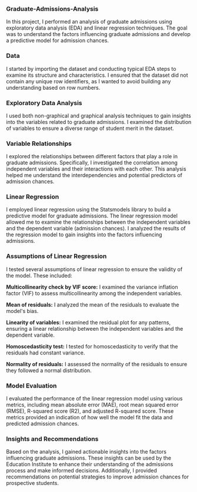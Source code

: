 ### Graduate-Admissions-Analysis
In this project, I performed an analysis of graduate admissions using exploratory data analysis (EDA) and linear regression techniques. The goal was to understand the factors influencing graduate admissions and develop a predictive model for admission chances.

### Data
I started by importing the dataset and conducting typical EDA steps to examine its structure and characteristics. I ensured that the dataset did not contain any unique row identifiers, as I wanted to avoid building any understanding based on row numbers.

### Exploratory Data Analysis
I used both non-graphical and graphical analysis techniques to gain insights into the variables related to graduate admissions. I examined the distribution of variables to ensure a diverse range of student merit in the dataset.

### Variable Relationships
I explored the relationships between different factors that play a role in graduate admissions. Specifically, I investigated the correlation among independent variables and their interactions with each other. This analysis helped me understand the interdependencies and potential predictors of admission chances.

### Linear Regression
I employed linear regression using the Statsmodels library to build a predictive model for graduate admissions. The linear regression model allowed me to examine the relationships between the independent variables and the dependent variable (admission chances). I analyzed the results of the regression model to gain insights into the factors influencing admissions.

### Assumptions of Linear Regression
I tested several assumptions of linear regression to ensure the validity of the model. These included:

**Multicollinearity check by VIF score:** I examined the variance inflation factor (VIF) to assess multicollinearity among the independent variables.

**Mean of residuals:** I analyzed the mean of the residuals to evaluate the model's bias.

**Linearity of variables:** I examined the residual plot for any patterns, ensuring a linear relationship between the independent variables and the dependent variable.

**Homoscedasticity test:** I tested for homoscedasticity to verify that the residuals had constant variance.

**Normality of residuals:** I assessed the normality of the residuals to ensure they followed a normal distribution.

### Model Evaluation
I evaluated the performance of the linear regression model using various metrics, including mean absolute error (MAE), root mean squared error (RMSE), R-squared score (R2), and adjusted R-squared score. These metrics provided an indication of how well the model fit the data and predicted admission chances.

### Insights and Recommendations
Based on the analysis, I gained actionable insights into the factors influencing graduate admissions. These insights can be used by the Education Institute to enhance their understanding of the admissions process and make informed decisions. Additionally, I provided recommendations on potential strategies to improve admission chances for prospective students.
